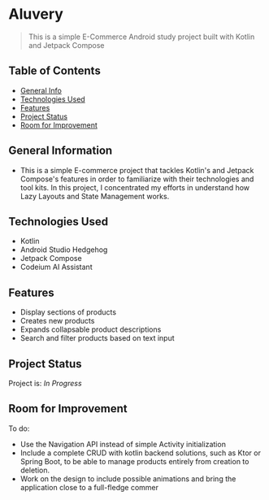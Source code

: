 # Aluvery
> This is a simple E-Commerce Android study project built with Kotlin and Jetpack Compose

## Table of Contents
* [General Info](#general-information)
* [Technologies Used](#technologies-used)
* [Features](#features)
* [Project Status](#project-status)
* [Room for Improvement](#room-for-improvement)


## General Information
- This is a simple E-commerce project that tackles Kotlin's and Jetpack Compose's features in order to familiarize with their technologies and tool kits. In this project, I concentrated my efforts in understand how Lazy Layouts and State Management works. 


## Technologies Used
- Kotlin
- Android Studio Hedgehog
- Jetpack Compose
- Codeium AI Assistant


## Features
- Display sections of products
- Creates new products
- Expands collapsable product descriptions
- Search and filter products based on text input


## Project Status
Project is: _In Progress_


## Room for Improvement
To do:
- Use the Navigation API instead of simple Activity initialization
- Include a complete CRUD with kotlin backend solutions, such as Ktor or Spring Boot, to be able to manage products entirely from creation to deletion.
- Work on the design to include possible animations and bring the application close to a full-fledge commer
